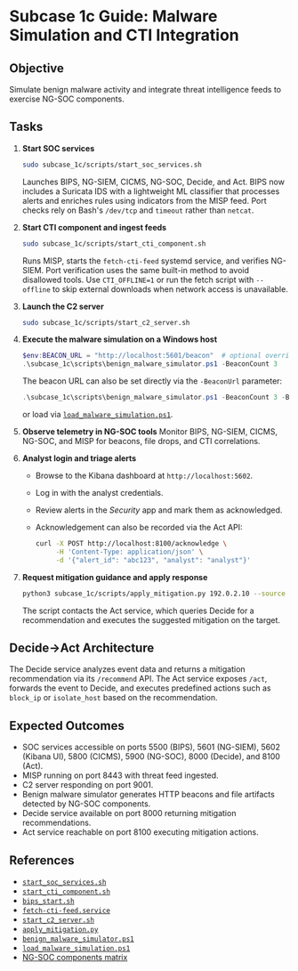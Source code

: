 # Subcase 1c Guide: Malware Simulation and CTI Integration

## Objective

Simulate benign malware activity and integrate threat intelligence feeds to exercise NG-SOC components.

## Tasks

1. **Start SOC services**

   ```bash
   sudo subcase_1c/scripts/start_soc_services.sh
   ```

   Launches BIPS, NG-SIEM, CICMS, NG-SOC, Decide, and Act.
   BIPS now includes a Suricata IDS with a lightweight ML classifier that
   processes alerts and enriches rules using indicators from the MISP feed.
   Port checks rely on Bash's `/dev/tcp` and `timeout` rather than `netcat`.

2. **Start CTI component and ingest feeds**

   ```bash
   sudo subcase_1c/scripts/start_cti_component.sh
   ```

   Runs MISP, starts the `fetch-cti-feed` systemd service, and verifies NG-SIEM.
   Port verification uses the same built-in method to avoid disallowed tools.
   Use `CTI_OFFLINE=1` or run the fetch script with `--offline` to skip external
   downloads when network access is unavailable.

3. **Launch the C2 server**

   ```bash
   sudo subcase_1c/scripts/start_c2_server.sh
   ```

4. **Execute the malware simulation on a Windows host**

   ```powershell
   $env:BEACON_URL = "http://localhost:5601/beacon"  # optional override
   .\subcase_1c\scripts\benign_malware_simulator.ps1 -BeaconCount 3
   ```

   The beacon URL can also be set directly via the `-BeaconUrl` parameter:

   ```powershell
   .\subcase_1c\scripts\benign_malware_simulator.ps1 -BeaconCount 3 -BeaconUrl http://ng-siem.local/beacon
   ```

   or load via [`load_malware_simulation.ps1`](../subcase_1c/scripts/load_malware_simulation.ps1).

5. **Observe telemetry in NG-SOC tools**
   Monitor BIPS, NG-SIEM, CICMS, NG-SOC, and MISP for beacons, file drops, and CTI correlations.

6. **Analyst login and triage alerts**

   - Browse to the Kibana dashboard at `http://localhost:5602`.
   - Log in with the analyst credentials.
   - Review alerts in the *Security* app and mark them as acknowledged.
   - Acknowledgement can also be recorded via the Act API:

     ```bash
     curl -X POST http://localhost:8100/acknowledge \
          -H 'Content-Type: application/json' \
          -d '{"alert_id": "abc123", "analyst": "analyst"}'
     ```

7. **Request mitigation guidance and apply response**

   ```bash
   python3 subcase_1c/scripts/apply_mitigation.py 192.0.2.10 --source ng-siem --severity 5
   ```

   The script contacts the Act service, which queries Decide for a recommendation and executes the suggested mitigation on the target.

## Decide→Act Architecture

The Decide service analyzes event data and returns a mitigation recommendation via its `/recommend` API.
The Act service exposes `/act`, forwards the event to Decide, and executes predefined actions such as `block_ip` or `isolate_host` based on the recommendation.

## Expected Outcomes

- SOC services accessible on ports 5500 (BIPS), 5601 (NG-SIEM), 5602 (Kibana UI), 5800 (CICMS), 5900 (NG-SOC), 8000 (Decide), and 8100 (Act).
- MISP running on port 8443 with threat feed ingested.
- C2 server responding on port 9001.
- Benign malware simulator generates HTTP beacons and file artifacts detected by NG-SOC components.
- Decide service available on port 8000 returning mitigation recommendations.
- Act service reachable on port 8100 executing mitigation actions.

## References

- [`start_soc_services.sh`](../subcase_1c/scripts/start_soc_services.sh)
- [`start_cti_component.sh`](../subcase_1c/scripts/start_cti_component.sh)
- [`bips_start.sh`](../subcase_1c/scripts/bips_start.sh)
- [`fetch-cti-feed.service`](../subcase_1c/ansible/roles/misp/templates/fetch-cti-feed.service.j2)
- [`start_c2_server.sh`](../subcase_1c/scripts/start_c2_server.sh)
- [`apply_mitigation.py`](../subcase_1c/scripts/apply_mitigation.py)
- [`benign_malware_simulator.ps1`](../subcase_1c/scripts/benign_malware_simulator.ps1)
- [`load_malware_simulation.ps1`](../subcase_1c/scripts/load_malware_simulation.ps1)
- [NG-SOC components matrix](ngsoc_components_matrix.md)

